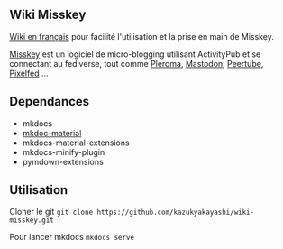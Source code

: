 ## Wiki Misskey

[Wiki en français](wiki.misskey.fr) pour facilité l'utilisation et la prise en main de Misskey.

[Misskey](https://github.com/syuilo/misskey) est un logiciel de micro-blogging utilisant ActivityPub et se connectant au fediverse, tout comme [Pleroma](https://pleroma.social/), [Mastodon](https://github.com/tootsuite/mastodon), [Peertube](https://github.com/Chocobozzz/PeerTube), [Pixelfed](https://github.com/pixelfed/pixelfed) ...

## Dependances

- mkdocs
- [mkdoc-material](https://squidfunk.github.io/mkdocs-material/)
- mkdocs-material-extensions
- mkdocs-minify-plugin
- pymdown-extensions

## Utilisation

Cloner le git
`git clone https://github.com/kazukyakayashi/wiki-misskey.git`

Pour lancer mkdocs
`mkdocs serve`
